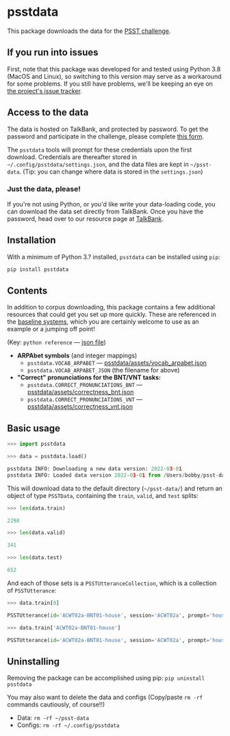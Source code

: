 # psstdata

This package downloads the data for the [PSST challenge](https://psst.study).

## If you run into issues

First, note that this package was developed for and tested using Python 3.8 (MacOS and Linux), so switching to this version may serve as a workaround for some problems. If you still have problems, we'll be keeping an eye on [the project's issue tracker](https://github.com/PSST-Challenge/psstdata/issues).

## Access to the data

The data is hosted on TalkBank, and protected by password. To get the password and participate in the challenge, please complete [this form](https://docs.google.com/forms/d/e/1FAIpQLScwAC3j7NQ2giyFSjrNen6NhmSbnHqdxS915ftZDBRi2SHQtQ/viewform).

The `psstdata` tools will prompt for these credentials upon the first download. Credentials are thereafter stored in `~/.config/psstdata/settings.json`, and the data files are kept in `~/psst-data`. (Tip: you can change where data is stored in the `settings.json`)

### Just the data, please!

If you're not using Python, or you'd like write your data-loading code, you can download the data set directly 
from TalkBank. Once you have the password, head over to our resource page at [TalkBank](https://media.talkbank.org/aphasia/RaPID/). 

## Installation
With a minimum of Python 3.? installed, `psstdata` can be installed using `pip`:
```bash
pip install psstdata
```

## Contents

In addition to corpus downloading, this package contains a few additional resources that could get you set up more quickly. These are referenced in the [baseline systems](https://github.com/PSST-Challenge/psstbaseline), which you are certainly welcome to use as an example or a jumping off point!

(Key: `python reference` — [json file]())

- **ARPAbet symbols** (and integer mappings)
  - `psstdata.VOCAB_ARPABET` — [psstdata/assets/vocab_arpabet.json](psstdata/assets/vocab_arpabet.json)  
  - `psstdata.VOCAB_ARPABET_JSON` (the filename for above)
- **"Correct" pronunciations for the BNT/VNT tasks:**
  - `psstdata.CORRECT_PRONUNCIATIONS_BNT` — [psstdata/assets/correctness_bnt.json](psstdata/assets/correctness_bnt.json) 
  - `psstdata.CORRECT_PRONUNCIATIONS_VNT` — [psstdata/assets/correctness_vnt.json](psstdata/assets/correctness_vnt.json)

## Basic usage

```python
>>> import psstdata

>>> data = psstdata.load()

psstdata INFO: Downloading a new data version: 2022-03-01
psstdata INFO: Loaded data version 2022-03-01 from /Users/bobby/psst-data

```

This will download data to the default directory (`~/psst-data/`) and return an object of type `PSSTData`, containing the `train`, `valid`, and `test` splits:

```python
>>> len(data.train)

2298

>>> len(data.valid)

341

>>> len(data.test)

652
```

And each of those sets is a `PSSTUtteranceCollection`, which is a collection of `PSSTUtterance`:

```python
>>> data.train[0]

PSSTUtterance(id='ACWT02a-BNT01-house', session='ACWT02a', prompt='house', transcript='HH AW S', aq_index=74.6, correctness=True, filename='audio/bnt/ACWT02a/ACWT02a-BNT01-house.wav', duration_frames=12752)

>>> data.train['ACWT02a-BNT01-house']

PSSTUtterance(id='ACWT02a-BNT01-house', session='ACWT02a', prompt='house', transcript='HH AW S', aq_index=74.6, correctness=True, filename='audio/bnt/ACWT02a/ACWT02a-BNT01-house.wav', duration_frames=12752)
```

## Uninstalling

Removing the package can be accomplished using pip:
`pip uninstall psstdata`

You may also want to delete the data and configs (Copy/paste `rm -rf` commands cautiously, of course!!)
- Data: `rm -rf ~/psst-data`
- Configs: `rm -rf ~/.config/psstdata`
